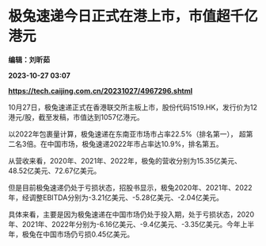 # 极兔速递今日正式在港上市，市值超千亿港元
**编辑：刘昕茹**

**2023-10-27 03:07**

**https://tech.caijing.com.cn/20231027/4967296.shtml**

10月27日，极兔速递正式在香港联交所主板上市，股份代码1519.HK，发行价为12港元/股，截至发稿，市值达到1057亿港元。

以2022年包裹量计算，极兔速递在东南亚市场市占率22.5%（排名第一）， 超第二名3倍。在中国市场，极兔速递2022年市占率达10.9%，排名第五。

从营收来看，2020年、2021年、2022年，极兔的营收分别为15.35亿美元、48.52亿美元、72.67亿美元。

但是目前极兔速递仍处于亏损状态，招股书显示，极兔2020年、2021年、2022年，经调整EBITDA分别为-3.21亿美元、-5.28亿美元、-2.04亿美元。

具体来看，主要是因为极兔速递在中国市场仍处于投入期，处于亏损状态，2020年、2021年、2022年分别为-6.16亿美元、-9.4亿美元、-3.35亿美元。今年上半年，极兔在中国市场仍亏损0.45亿美元。
